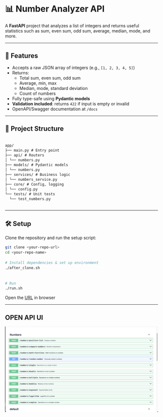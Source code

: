 # 📊 Number Analyzer API

A **FastAPI** project that analyzes a list of integers and returns useful statistics such as sum, even sum, odd sum, average, median, mode, and more.

---

## 🚀 Features

- Accepts a raw JSON array of integers (e.g., `[1, 2, 3, 4, 5]`)
- Returns:
    - Total sum, even sum, odd sum
    - Average, min, max
    - Median, mode, standard deviation
    - Count of numbers
- Fully type-safe using **Pydantic models**
- **Validation included**: returns `422` if input is empty or invalid
- OpenAPI/Swagger documentation at `/docs`

---

## 📂 Project Structure

```shell

app/
├── main.py # Entry point
├── api/ # Routers
│ └── numbers.py
├── models/ # Pydantic models
│ └── numbers.py
├── services/ # Business logic
│ └── numbers_service.py
├── core/ # Config, logging
│ └── config.py
└── tests/ # Unit tests
  └── test_numbers.py


```


---

## 🛠️ Setup

Clone the repository and run the setup script:

```bash
git clone <your-repo-url>
cd <your-repo-name>

# Install dependencies & set up environment
./after_clone.sh


# Run
./run.sh
```


Open the [URL](http://127.0.0.1:8000/docs) in browser 

---

## OPEN API UI
![UI OpenAPI](UI_OpenAPI.png "UI_OpenAPI")